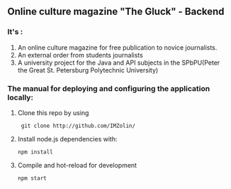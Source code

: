 ## Online culture magazine "The Gluck" -  Backend
### It's :
1. An online culture magazine  for free publication to novice journalists.
2. An external order from students journalists
3. A university project for the Java and API subjects in the SPbPU(Peter the Great St. Petersburg Polytechnic University)

### The manual for deploying and configuring the application locally:
1. Clone this repo by using
    ```
     git clone http://github.com/IMZolin/
    ```
2. Install node.js dependencies with:
    ```
    npm install
    ```

3. Compile and hot-reload for development
    ```
    npm start
    ```
